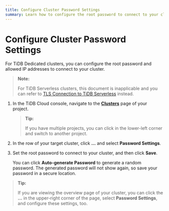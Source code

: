 ```yaml
---
title: Configure Cluster Password Settings
summary: Learn how to configure the root password to connect to your cluster.
---
```


# Configure Cluster Password Settings

For TiDB Dedicated clusters, you can configure the root password and allowed IP addresses to connect to your cluster.

> **Note:**
>
> For TiDB Serverless clusters, this document is inapplicable and you can refer to [TLS Connection to TiDB Serverless](/tidb-cloud/secure-connections-to-serverless-clusters.md) instead.

1. In the TiDB Cloud console, navigate to the [**Clusters**](https://tidbcloud.com/console/clusters) page of your project.

    > **Tip:**
    >
    > If you have multiple projects, you can click <MDSvgIcon name="icon-left-projects" /> in the lower-left corner and switch to another project.

2. In the row of your target cluster, click **...** and select **Password Settings**.
3. Set the root password to connect to your cluster, and then click **Save**.

    You can click **Auto-generate Password** to generate a random password. The generated password will not show again, so save your password in a secure location.

> **Tip:**
>
> If you are viewing the overview page of your cluster, you can click the **...** in the upper-right corner of the page, select **Password Settings**, and configure these settings, too.
